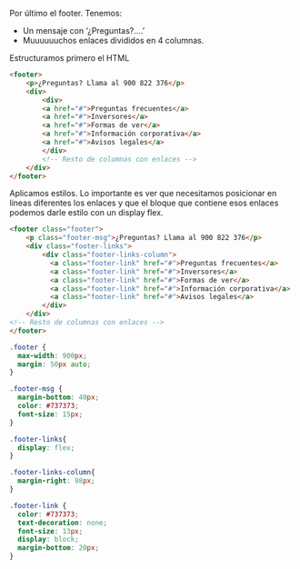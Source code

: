 Por último el footer. Tenemos:

- Un mensaje con ‘¿Preguntas?….’
- Muuuuuuchos enlaces divididos en 4 columnas.

Estructuramos primero el HTML

```html
<footer>
	<p>¿Preguntas? Llama al 900 822 376</p>
	<div>
	    <div>
		<a href="#">Preguntas frecuentes</a>
		<a href="#">Inversores</a>
		<a href="#">Formas de ver</a>
		<a href="#">Información corporativa</a>
		<a href="#">Avisos legales</a>
	    </div>
	    <!-- Resto de columnas con enlaces -->
	</div>
</footer>
```

Aplicamos estilos. Lo importante es ver que necesitamos posicionar en líneas diferentes los enlaces y que el bloque que contiene esos enlaces podemos darle estilo con un display flex.


```html
<footer class="footer">
	<p class="footer-msg">¿Preguntas? Llama al 900 822 376</p>
	<div class="footer-links">
		<div class="footer-links-column">
		  <a class="footer-link" href="#">Preguntas frecuentes</a>
		  <a class="footer-link" href="#">Inversores</a>
		  <a class="footer-link" href="#">Formas de ver</a>
		  <a class="footer-link" href="#">Información corporativa</a>
		  <a class="footer-link" href="#">Avisos legales</a>
		</div>
	</div>	
<!-- Resto de columnas con enlaces -->
</footer>
```

```css
.footer {
  max-width: 900px;
  margin: 50px auto;
}

.footer-msg {
  margin-bottom: 40px;
  color: #737373;
  font-size: 15px;
}

.footer-links{
  display: flex;
}

.footer-links-column{
  margin-right: 98px;
}

.footer-link {
  color: #737373;
  text-decoration: none;
  font-size: 13px;
  display: block;
  margin-bottom: 20px;
}
```
